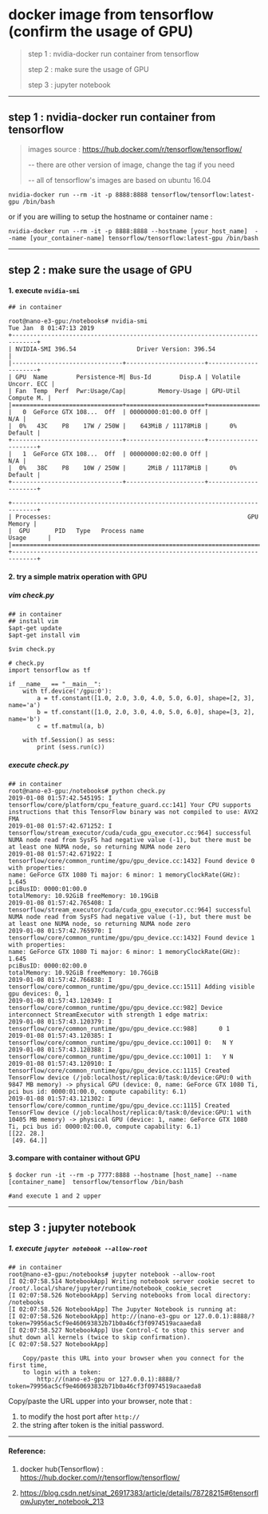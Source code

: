 # docker image from tensorflow (confirm the usage of GPU)

> step 1 : nvidia-docker run container from tensorflow
>
> step 2 : make sure the usage of GPU
>
> step 3 : jupyter notebook



------

## step 1 : nvidia-docker run container from tensorflow

> images source : https://hub.docker.com/r/tensorflow/tensorflow/
>
> -- there are other version of image, change the tag if you need
>
> --  all of tensorflow's images are based on ubuntu 16.04

```
nvidia-docker run --rm -it -p 8888:8888 tensorflow/tensorflow:latest-gpu /bin/bash
```

or if you are willing to setup the hostname or container name :

```
nvidia-docker run --rm -it -p 8888:8888 --hostname [your_host_name]  --name [your_container-name] tensorflow/tensorflow:latest-gpu /bin/bash
```



------

## step 2 : make sure the usage of GPU

#### 1. execute `nvidia-smi`

```
## in container

root@nano-e3-gpu:/notebooks# nvidia-smi
Tue Jan  8 01:47:13 2019
+-----------------------------------------------------------------------------+
| NVIDIA-SMI 396.54                 Driver Version: 396.54                    |
|-------------------------------+----------------------+----------------------+
| GPU  Name        Persistence-M| Bus-Id        Disp.A | Volatile Uncorr. ECC |
| Fan  Temp  Perf  Pwr:Usage/Cap|         Memory-Usage | GPU-Util  Compute M. |
|===============================+======================+======================|
|   0  GeForce GTX 108...  Off  | 00000000:01:00.0 Off |                  N/A |
|  0%   43C    P8    17W / 250W |    643MiB / 11178MiB |      0%      Default |
+-------------------------------+----------------------+----------------------+
|   1  GeForce GTX 108...  Off  | 00000000:02:00.0 Off |                  N/A |
|  0%   38C    P8    10W / 250W |      2MiB / 11178MiB |      0%      Default |
+-------------------------------+----------------------+----------------------+

+-----------------------------------------------------------------------------+
| Processes:                                                       GPU Memory |
|  GPU       PID   Type   Process name                             Usage      |
|=============================================================================|
+-----------------------------------------------------------------------------+

```



#### 2. try a simple matrix operation with GPU

##### vim check.py​

```
## in container
## install vim
$apt-get update
$apt-get install vim

$vim check.py
```

```
# check.py
import tensorflow as tf

if __name__ == "__main__":
    with tf.device('/gpu:0'):
        a = tf.constant([1.0, 2.0, 3.0, 4.0, 5.0, 6.0], shape=[2, 3], name='a')
        b = tf.constant([1.0, 2.0, 3.0, 4.0, 5.0, 6.0], shape=[3, 2], name='b')
        c = tf.matmul(a, b)

    with tf.Session() as sess:
        print (sess.run(c))
```

##### execute check.py

```
## in container
root@nano-e3-gpu:/notebooks# python check.py
2019-01-08 01:57:42.545195: I tensorflow/core/platform/cpu_feature_guard.cc:141] Your CPU supports instructions that this TensorFlow binary was not compiled to use: AVX2 FMA
2019-01-08 01:57:42.671252: I tensorflow/stream_executor/cuda/cuda_gpu_executor.cc:964] successful NUMA node read from SysFS had negative value (-1), but there must be at least one NUMA node, so returning NUMA node zero
2019-01-08 01:57:42.671922: I tensorflow/core/common_runtime/gpu/gpu_device.cc:1432] Found device 0 with properties:
name: GeForce GTX 1080 Ti major: 6 minor: 1 memoryClockRate(GHz): 1.645
pciBusID: 0000:01:00.0
totalMemory: 10.92GiB freeMemory: 10.19GiB
2019-01-08 01:57:42.765408: I tensorflow/stream_executor/cuda/cuda_gpu_executor.cc:964] successful NUMA node read from SysFS had negative value (-1), but there must be at least one NUMA node, so returning NUMA node zero
2019-01-08 01:57:42.765970: I tensorflow/core/common_runtime/gpu/gpu_device.cc:1432] Found device 1 with properties:
name: GeForce GTX 1080 Ti major: 6 minor: 1 memoryClockRate(GHz): 1.645
pciBusID: 0000:02:00.0
totalMemory: 10.92GiB freeMemory: 10.76GiB
2019-01-08 01:57:42.766838: I tensorflow/core/common_runtime/gpu/gpu_device.cc:1511] Adding visible gpu devices: 0, 1
2019-01-08 01:57:43.120349: I tensorflow/core/common_runtime/gpu/gpu_device.cc:982] Device interconnect StreamExecutor with strength 1 edge matrix:
2019-01-08 01:57:43.120379: I tensorflow/core/common_runtime/gpu/gpu_device.cc:988]      0 1
2019-01-08 01:57:43.120385: I tensorflow/core/common_runtime/gpu/gpu_device.cc:1001] 0:   N Y
2019-01-08 01:57:43.120388: I tensorflow/core/common_runtime/gpu/gpu_device.cc:1001] 1:   Y N
2019-01-08 01:57:43.120910: I tensorflow/core/common_runtime/gpu/gpu_device.cc:1115] Created TensorFlow device (/job:localhost/replica:0/task:0/device:GPU:0 with 9847 MB memory) -> physical GPU (device: 0, name: GeForce GTX 1080 Ti, pci bus id: 0000:01:00.0, compute capability: 6.1)
2019-01-08 01:57:43.121302: I tensorflow/core/common_runtime/gpu/gpu_device.cc:1115] Created TensorFlow device (/job:localhost/replica:0/task:0/device:GPU:1 with 10405 MB memory) -> physical GPU (device: 1, name: GeForce GTX 1080 Ti, pci bus id: 0000:02:00.0, compute capability: 6.1)
[[22. 28.]
 [49. 64.]]
```

#### 3.compare with container without GPU

```
$ docker run -it --rm -p 7777:8888 --hostname [host_name] --name [container_name]  tensorflow/tensorflow /bin/bash

#and execute 1 and 2 upper
```

------

## step 3 : jupyter notebook

##### 1. execute `jupyter notebook --allow-root`

```
## in container
root@nano-e3-gpu:/notebooks# jupyter notebook --allow-root
[I 02:07:58.514 NotebookApp] Writing notebook server cookie secret to /root/.local/share/jupyter/runtime/notebook_cookie_secret
[I 02:07:58.526 NotebookApp] Serving notebooks from local directory: /notebooks
[I 02:07:58.526 NotebookApp] The Jupyter Notebook is running at:
[I 02:07:58.526 NotebookApp] http://(nano-e3-gpu or 127.0.0.1):8888/?token=79956ac5cf9e460693832b71b0a46cf3f0974519acaaeda8
[I 02:07:58.527 NotebookApp] Use Control-C to stop this server and shut down all kernels (twice to skip confirmation).
[C 02:07:58.527 NotebookApp]

    Copy/paste this URL into your browser when you connect for the first time,
    to login with a token:
        http://(nano-e3-gpu or 127.0.0.1):8888/?token=79956ac5cf9e460693832b71b0a46cf3f0974519acaaeda8
```

Copy/paste the URL upper into your browser, note that :

1. to modify the host port after `http://`
2. the string after token is the initial password.







------

#### Reference:

1. docker hub(Tensorflow) : https://hub.docker.com/r/tensorflow/tensorflow/

1. https://blog.csdn.net/sinat_26917383/article/details/78728215#6tensorflowJupyter_notebook_213

